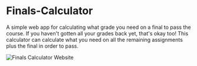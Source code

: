 # Finals-Calculator
A simple web app for calculating what grade you need on a final to pass the course. If you haven't gotten all your grades back yet, that's okay too! This calculator can calculate what you need on all the remaining assignments plus the final in order to pass.

![Finals Calculator Website](https://i.imgur.com/5Y1aQbs.png[/img])
